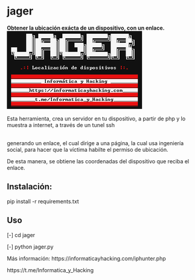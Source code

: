 # jager
<strong>Obtener la ubicación exácta de un dispositivo, con un enlace.</strong>
<img src="jager.png">

<p>Esta herramienta, crea un servidor en tu dispositivo, a partir de php y lo muestra a internet, a través de un tunel ssh</p>
<br>generando un enlace, el cual dirige a una página, la cual usa ingeniería social, para hacer que la víctima habilte el permiso de ubicación.
<p>De esta manera, se obtiene las coordenadas del dispositivo que reciba el enlace.</p>
<h2>Instalación:</h2>
<p>pip install -r requirements.txt</p>
<h2>Uso</h2>
<p>[-] cd jager</p>
<p>[-] python jager.py</p>
<p>Más información: https://informaticayhacking.com/iphunter.php</p>

<p>https://t.me/Informatica_y_Hacking</p>
